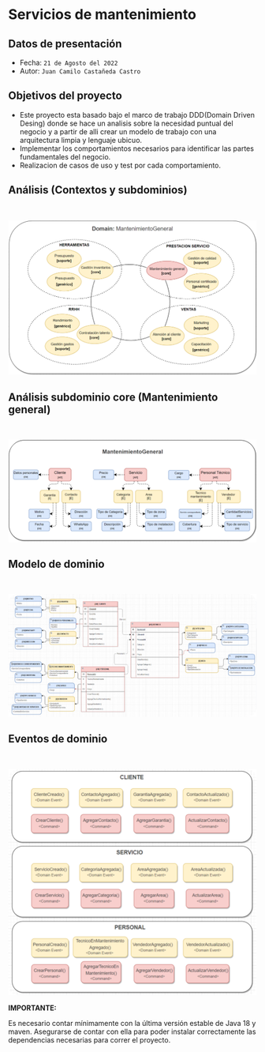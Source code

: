 # __Servicios de mantenimiento__

## Datos de presentación

- Fecha: `21 de Agosto del 2022`
- Autor: `Juan Camilo Castañeda Castro`

## Objetivos del proyecto

- Este proyecto esta basado bajo el marco de trabajo DDD(Domain Driven Desing) donde se hace un analisis sobre la necesidad puntual del negocio y a partir de alli crear un modelo de trabajo con una arquitectura limpia y lenguaje ubicuo.
- Implementar los comportamientos necesarios para identificar las partes fundamentales del negocio.
- Realizacion de casos de uso y test por cada comportamiento.

## __Análisis (Contextos y subdominios)__

<br>
<p align="center">
  <img  src="models/ANALISISCONTEXTOSYSUBDOMINIOS.png"/>

</p>

## __Análisis subdominio core (Mantenimiento general)__

<br>
<p align="center">
  <img  src="models/ANALISISSUBDOMINIOCORE.png"/>

</p>

## __Modelo de dominio__

<br>
<p align="center">
  <img  src="models/MODELODEDOMINIO.png"/>

</p>

## __Eventos de dominio__

<br>
<p align="center">
  <img  src="models/EVENTOSDEDOMINIO.png"/>

</p>

__IMPORTANTE:__

Es necesario contar mínimamente con la última versión estable de Java 18 y maven. Asegurarse de contar con ella para poder instalar correctamente las dependencias necesarias para correr el proyecto.


